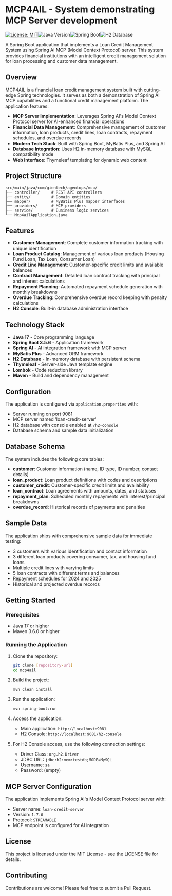 # MCP4AIL - System demonstrating MCP Server development

[![License: MIT](https://img.shields.io/badge/License-MIT-yellow.svg)](https://opensource.org/licenses/MIT)![Java Version](https://img.shields.io/badge/Java-17-blue)![Spring Boot](https://img.shields.io/badge/Spring%20Boot-3.5.6-brightgreen)![H2 Database](https://img.shields.io/badge/Database-H2-orange)

A Spring Boot application that implements a Loan Credit Management System using Spring AI MCP (Model Context Protocol) server. This system provides financial institutions with an intelligent credit management solution for loan processing and customer data management.

## Overview

MCP4AIL is a financial loan credit management system built with cutting-edge Spring technologies. It serves as both a demonstration of Spring AI MCP capabilities and a functional credit management platform. The application features:

- **MCP Server Implementation**: Leverages Spring AI's Model Context Protocol server for AI-enhanced financial operations
- **Financial Data Management**: Comprehensive management of customer information, loan products, credit lines, loan contracts, repayment schedules, and overdue records
- **Modern Tech Stack**: Built with Spring Boot, MyBatis Plus, and Spring AI
- **Database Integration**: Uses H2 in-memory database with MySQL compatibility mode
- **Web Interface**: Thymeleaf templating for dynamic web content

## Project Structure

```
src/main/java/com/gientech/agentops/mcp/
├── controller/     # REST API controllers
├── entity/         # Domain entities
├── mapper/         # MyBatis Plus mapper interfaces
├── providers/      # MCP providers
├── service/        # Business logic services
└── Mcp4ailApplication.java
```

## Features

- **Customer Management**: Complete customer information tracking with unique identification
- **Loan Product Catalog**: Management of various loan products (Housing Fund Loan, Tax Loan, Consumer Loan)
- **Credit Line Management**: Customer-specific credit limits and available balances
- **Contract Management**: Detailed loan contract tracking with principal and interest calculations
- **Repayment Planning**: Automated repayment schedule generation with monthly breakdowns
- **Overdue Tracking**: Comprehensive overdue record keeping with penalty calculations
- **H2 Console**: Built-in database administration interface

## Technology Stack

- **Java 17** - Core programming language
- **Spring Boot 3.5.6** - Application framework
- **Spring AI** - AI integration framework with MCP server
- **MyBatis Plus** - Advanced ORM framework
- **H2 Database** - In-memory database with persistent schema
- **Thymeleaf** - Server-side Java template engine
- **Lombok** - Code reduction library
- **Maven** - Build and dependency management

## Configuration

The application is configured via `application.properties` with:

- Server running on port 9081
- MCP server named 'loan-credit-server'
- H2 database with console enabled at `/h2-console`
- Database schema and sample data initialization

## Database Schema

The system includes the following core tables:

- **customer**: Customer information (name, ID type, ID number, contact details)
- **loan_product**: Loan product definitions with codes and descriptions
- **customer_credit**: Customer-specific credit limits and availability
- **loan_contract**: Loan agreements with amounts, dates, and statuses
- **repayment_plan**: Scheduled monthly repayments with interest/principal breakdowns
- **overdue_record**: Historical records of payments and penalties

## Sample Data

The application ships with comprehensive sample data for immediate testing:

- 3 customers with various identification and contact information
- 3 different loan products covering consumer, tax, and housing fund loans
- Multiple credit lines with varying limits
- 5 loan contracts with different terms and balances
- Repayment schedules for 2024 and 2025
- Historical and projected overdue records

## Getting Started

### Prerequisites

- Java 17 or higher
- Maven 3.6.0 or higher

### Running the Application

1. Clone the repository:
   ```bash
   git clone [repository-url]
   cd mcp4ail
   ```

2. Build the project:
   ```bash
   mvn clean install
   ```

3. Run the application:
   ```bash
   mvn spring-boot:run
   ```

4. Access the application:
   - Main application: `http://localhost:9081`
   - H2 Console: `http://localhost:9081/h2-console`

5. For H2 Console access, use the following connection settings:
   - Driver Class: `org.h2.Driver`
   - JDBC URL: `jdbc:h2:mem:testdb;MODE=MySQL`
   - Username: `sa`
   - Password: (empty)

## MCP Server Configuration

The application implements Spring AI's Model Context Protocol server with:
- Server name: `loan-credit-server`
- Version: `1.7.0`
- Protocol: `STREAMABLE`
- MCP endpoint is configured for AI integration

## License

This project is licensed under the MIT License - see the LICENSE file for details.

## Contributing

Contributions are welcome! Please feel free to submit a Pull Request.